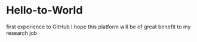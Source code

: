 # Hello-to-World
first experience to GitHub
I hope this platform will be of great benefit to my research job
